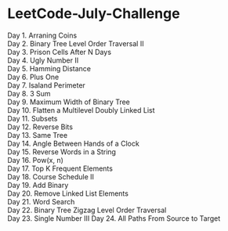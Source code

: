 # LeetCode-July-Challenge
Day 1. Arraning Coins  
Day 2. Binary Tree Level Order Traversal II  
Day 3. Prison Cells After N Days  
Day 4. Ugly Number II  
Day 5. Hamming Distance  
Day 6. Plus One  
Day 7. Isaland Perimeter  
Day 8. 3 Sum  
Day 9. Maximum Width of Binary Tree  
Day 10. Flatten a Multilevel Doubly Linked List  
Day 11. Subsets  
Day 12. Reverse Bits  
Day 13. Same Tree  
Day 14. Angle Between Hands of a Clock  
Day 15. Reverse Words in a String  
Day 16. Pow(x, n)  
Day 17. Top K Frequent Elements  
Day 18. Course Schedule II  
Day 19. Add Binary  
Day 20. Remove Linked List Elements  
Day 21. Word Search  
Day 22. Binary Tree Zigzag Level Order Traversal  
Day 23. Single Number III
Day 24. All Paths From Source to Target